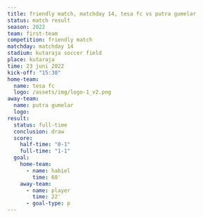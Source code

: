 ```yaml
---
title: friendly match, matchday 14, tesa fc vs putra gumelar
status: match result
season: 2022
team: first-team
competition: friendly match
matchday: matchday 14
stadium: kutaraja soccer field
place: kutaraja
time: 23 juni 2022
kick-off: "15:30"
home-team:
  name: tesa fc
  logo: /assets/img/logo-1_v2.png
away-team:
  name: putra gumelar
  logo: 
result:
  status: full-time
  conclusion: draw
  score:
    half-time: "0-1"
    full-time: "1-1"
  goal:
    home-team:
      - name: habiel
        time: 68'
    away-team:
      - name: player
        time: 22'
      - goal-type: p
---
```

